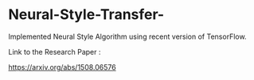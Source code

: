# Neural-Style-Transfer-

Implemented Neural Style Algorithm using recent version of TensorFlow. 

Link to the Research Paper :

https://arxiv.org/abs/1508.06576
